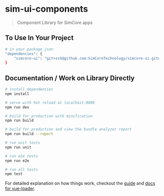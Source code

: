 # sim-ui-components

> Component Library for SimCore apps

## To Use In Your Project
``` bash
# in your package.json
"dependencies": {
    "simcore-ui": "git+ssh@github.com:SimCoreTechnology/simcore-ui.git#master"
}
```

## Documentation / Work on Library Directly

``` bash
# install dependencies
npm install

# serve with hot reload at localhost:8080
npm run dev

# build for production with minification
npm run build

# build for production and view the bundle analyzer report
npm run build --report

# run unit tests
npm run unit

# run e2e tests
npm run e2e

# run all tests
npm test
```

For detailed explanation on how things work, checkout the [guide](http://vuejs-templates.github.io/webpack/) and [docs for vue-loader](http://vuejs.github.io/vue-loader).
